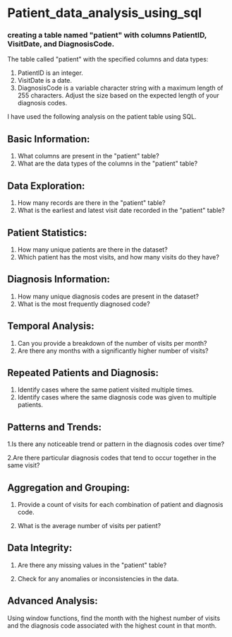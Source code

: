 # Patient_data_analysis_using_sql

### creating a table named "patient" with columns PatientID, VisitDate, and DiagnosisCode.
The table called "patient" with the specified columns and data types:

1. PatientID is an integer.
2. VisitDate is a date.
3. DiagnosisCode is a variable character string with a maximum length of 255 characters. Adjust the size based on the expected length of your diagnosis codes.


I have used the following analysis on the patient table using SQL.

## Basic Information:

1. What columns are present in the "patient" table?
2. What are the data types of the columns in the "patient" table?

## Data Exploration:

1. How many records are there in the "patient" table?
2. What is the earliest and latest visit date recorded in the "patient" table?

## Patient Statistics:

1. How many unique patients are there in the dataset?
2. Which patient has the most visits, and how many visits do they have?

## Diagnosis Information:

1. How many unique diagnosis codes are present in the dataset?
2. What is the most frequently diagnosed code?

## Temporal Analysis:

1. Can you provide a breakdown of the number of visits per month?
2. Are there any months with a significantly higher number of visits?

## Repeated Patients and Diagnosis:

1. Identify cases where the same patient visited multiple times.
2. Identify cases where the same diagnosis code was given to multiple patients.

## Patterns and Trends:

1.Is there any noticeable trend or pattern in the diagnosis codes over time?

2.Are there particular diagnosis codes that tend to occur together in the same visit?
## Aggregation and Grouping:

1. Provide a count of visits for each combination of patient and diagnosis code.

2. What is the average number of visits per patient?

## Data Integrity:

1. Are there any missing values in the "patient" table?

2. Check for any anomalies or inconsistencies in the data.

## Advanced Analysis:

Using window functions, find the month with the highest number of visits and the diagnosis code associated with the highest count in that month.




